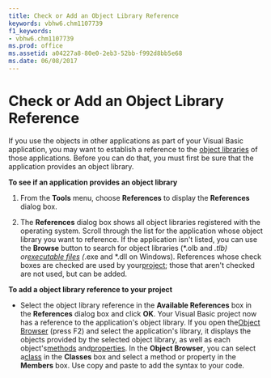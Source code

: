 ```yaml
---
title: Check or Add an Object Library Reference
keywords: vbhw6.chm1107739
f1_keywords:
- vbhw6.chm1107739
ms.prod: office
ms.assetid: a04227a8-80e0-2eb3-52bb-f992d8bb5e68
ms.date: 06/08/2017
---
```



# Check or Add an Object Library Reference

If you use the objects in other applications as part of your Visual Basic application, you may want to establish a reference to the [object libraries](../Glossary/vbe-glossary.md#object-librarie) of those applications. Before you can do that, you must first be sure that the application provides an object library.

 **To see if an application provides an object library**




1. From the  **Tools** menu, choose **References** to display the **References** dialog box.
    
2. The  **References** dialog box shows all object libraries registered with the operating system. Scroll through the list for the application whose object library you want to reference. If the application isn't listed, you can use the **Browse** button to search for object libraries (*.olb and *.tlb) or[executable files](../Glossary/vbe-glossary.md#executable-file) (*.exe and *.dll on Windows). References whose check boxes are checked are used by your[project](../Glossary/vbe-glossary.md#project); those that aren't checked are not used, but can be added.
    

 **To add a object library reference to your project**


- Select the object library reference in the  **Available References** box in the **References** dialog box and click **OK**. Your Visual Basic project now has a reference to the application's object library. If you open the[Object Browser](../Glossary/vbe-glossary.md#Object-Browser) (press F2) and select the application's library, it displays the objects provided by the selected object library, as well as each object's[methods](../Glossary/vbe-glossary.md#method) and[properties](../Glossary/vbe-glossary.md#propertie). In the  **Object Browser**, you can select a[class](../Glossary/vbe-glossary.md#clas) in the **Classes** box and select a method or property in the **Members** box. Use copy and paste to add the syntax to your code.
    


